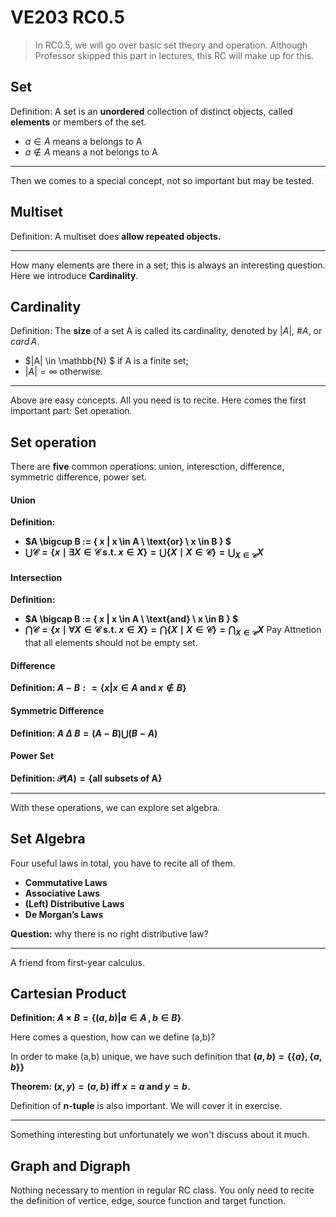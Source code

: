 # VE203 RC0.5

> In RC0.5, we will go over basic set theory and operation. Although Professor skipped this part in lectures, this RC will make up for this.

## Set

Definition: A set is an **unordered** collection of distinct objects, called **elements** or members of the set.

- $a \in A$ means a belongs to A
- $a \notin A$ means a not belongs to A

---

Then we comes to a special concept, not so important but may be tested.

## Multiset

Definition: A multiset does **allow repeated objects.**

---

How many elements are there in a set; this is always an interesting question. Here we introduce **Cardinality**.

## Cardinality

Definition: The **size** of a set A is called its cardinality, denoted by $|A|$, $\#A$, or $card\,A$.

- $|A| \in \mathbb{N} $ if A is a finite set;
- $|A| = \infty$ otherwise.

---

Above are easy concepts. All you need is to recite. Here comes the first important part: Set operation.

## Set operation

There are **five** common operations: union, interesction, difference, symmetric difference, power set.

#### Union

**Definition:**
- **$A \bigcup B := \{ x | x \in A \ \text{or} \ x \in B \} $**
- **$\bigcup \mathcal{C} = \{ x \mid \exists X \in \mathcal{C} \text{ s.t. } x \in X \} = \bigcup \{ X \mid X \in \mathcal{C} \} = \bigcup_{X \in \mathcal{C}} X$**

#### Intersection

**Definition:**
- **$A \bigcap B := \{ x | x \in A \ \text{and} \ x \in B \} $**
- **$\bigcap \mathcal{C} = \{ x \mid \forall X \in \mathcal{C} \text{ s.t. } x \in X \} = \bigcap \{ X \mid X \in \mathcal{C} \} = \bigcap_{X \in \mathcal{C}} X$**
Pay Attnetion that all elements should not be empty set.

#### Difference

**Definition: $A − B : = \{ x | x \in A \ \text{and} \ x \notin B \}$**

#### Symmetric Difference

**Definition: $A\ \Delta\  B = (A − B) \bigcup (B − A)$**

#### Power Set

**Definition: $\mathcal{P}(A) = \{ \text{all subsets of A} \}$**

---

With these operations, we can explore set algebra.

## Set Algebra

Four useful laws in total, you have to recite all of them.

- **Commutative Laws**
- **Associative Laws**
- **(Left) Distributive Laws**
- **De Morgan’s Laws**

**Question:** why there is no right distributive law?

---

A friend from first-year calculus.

## Cartesian Product

**Definition: $A \times B = \{ (a, b) | a \in A \, , b \in B\}$**

Here comes a question, how can we define (a,b)?

In order to make (a,b) unique, we have such definition that **$(a,b) = \{ \{a\}, \{a, b\}\}$**

**Theorem: $(x, y) = (a, b)$ iff $x = a \  \text{and} \ y = b$.**

Definition of **n-tuple** is also important. We will cover it in exercise.

---

Something interesting but unfortunately we won't discuss about it much.

## Graph and Digraph

Nothing necessary to mention in regular RC class. You only need to recite the definition of vertice, edge, source function and target function.


